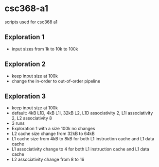 # csc368-a1
scripts used for csc368 a1

## Exploration 1
- input sizes from 1k to 10k to 100k

## Exploration 2
- keep input size at 100k
- change the in-order to out-of-order pipeline

## Exploration 3
- keep input size at 100k
- default: 4kB L1D, 4kB L1I, 32kB L2, L1D associativity 2, L1I associativity 2, L2 associativity 8
- 3 runs
-   Exploration 1 with a size 100k no changes
-   L2 cache size change from 32kB to 64kB
-   L1 cache size from 4kB to 8kB for both L1 instruction cache and L1 data cache
-   L1 associativity change to 4 for both L1 instruction cache and L1 data cache
-   L2 associativity change from 8 to 16  

